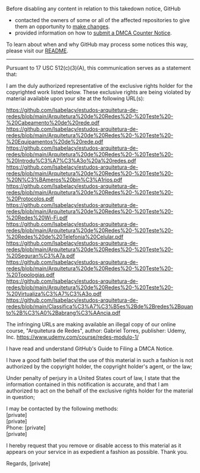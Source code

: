 Before disabling any content in relation to this takedown notice, GitHub
- contacted the owners of some or all of the affected repositories to give them an opportunity to [make changes](https://docs.github.com/en/github/site-policy/dmca-takedown-policy#a-how-does-this-actually-work).
- provided information on how to [submit a DMCA Counter Notice](https://docs.github.com/en/articles/guide-to-submitting-a-dmca-counter-notice).

To learn about when and why GitHub may process some notices this way, please visit our [README](https://github.com/github/dmca/blob/master/README.md#anatomy-of-a-takedown-notice).

---

Pursuant to 17 USC 512(c)(3)(A), this communication serves as a statement that:

I am the duly authorized representative of the exclusive rights holder for the copyrighted work listed below. These exclusive rights are being violated by material available upon your site at the following URL(s):

https://github.com/Isabelacy/estudos-arquitetura-de-redes/blob/main/Arquitetura%20de%20Redes%20-%20Teste%20-%20Cabeamento%20de%20rede.pdf  
https://github.com/Isabelacy/estudos-arquitetura-de-redes/blob/main/Arquitetura%20de%20Redes%20-%20Teste%20-%20Equipamentos%20de%20rede.pdf  
https://github.com/Isabelacy/estudos-arquitetura-de-redes/blob/main/Arquitetura%20de%20Redes%20-%20Teste%20-%20Introdu%C3%A7%C3%A3o%20a%20redes.pdf  
https://github.com/Isabelacy/estudos-arquitetura-de-redes/blob/main/Arquitetura%20de%20Redes%20-%20Teste%20-%20N%C3%BAmeros%20bin%C3%A1rios.pdf  
https://github.com/Isabelacy/estudos-arquitetura-de-redes/blob/main/Arquitetura%20de%20Redes%20-%20Teste%20-%20Protocolos.pdf  
https://github.com/Isabelacy/estudos-arquitetura-de-redes/blob/main/Arquitetura%20de%20Redes%20-%20Teste%20-%20Redes%20Wi-Fi.pdf  
https://github.com/Isabelacy/estudos-arquitetura-de-redes/blob/main/Arquitetura%20de%20Redes%20-%20Teste%20-%20Redes%20de%20Telefonia%20Celular.pdf  
https://github.com/Isabelacy/estudos-arquitetura-de-redes/blob/main/Arquitetura%20de%20Redes%20-%20Teste%20-%20Seguran%C3%A7a.pdf  
https://github.com/Isabelacy/estudos-arquitetura-de-redes/blob/main/Arquitetura%20de%20Redes%20-%20Teste%20-%20Topologias.pdf  
https://github.com/Isabelacy/estudos-arquitetura-de-redes/blob/main/Arquitetura%20de%20Redes%20-%20Teste%20-%20Virtualiza%C3%A7%C3%A3o.pdf  
https://github.com/Isabelacy/estudos-arquitetura-de-redes/blob/main/Classifica%C3%A7%C3%B5es%2Bde%2Bredes%2Bquanto%2B%C3%A0%2Babrang%C3%AAncia.pdf

The infringing URLs are making available an illegal copy of our online course, "Arquitetura de Redes", author: Gabriel Torres, publisher: Udemy, Inc.
https://www.udemy.com/course/redes-modulo-1/

I have read and understand GitHub's Guide to Filing a DMCA Notice.

I have a good faith belief that the use of this material in such a fashion is not authorized by the copyright holder, the copyright holder's agent, or the law;

Under penalty of perjury in a United States court of law, I state that the information contained in this notification is accurate, and that I am authorized to act on the behalf of the exclusive rights holder for the material in question;

I may be contacted by the following methods:  
[private]  
[private]  
Phone: [private]  
[private]  

I hereby request that you remove or disable access to this material as it
appears on your service in as expedient a fashion as possible. Thank you.

Regards,
[private]  
